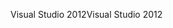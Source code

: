<span data-ttu-id="91e68-101">Visual Studio 2012</span><span class="sxs-lookup"><span data-stu-id="91e68-101">Visual Studio 2012</span></span>